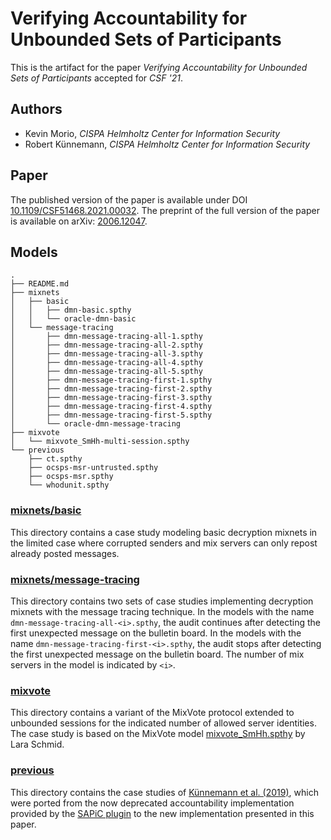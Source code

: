 # Verifying Accountability for Unbounded Sets of Participants

This is the artifact for the paper *Verifying Accountability for Unbounded Sets of Participants* accepted for *CSF '21*.

## Authors

- Kevin Morio, *CISPA Helmholtz Center for Information Security*
- Robert Künnemann, *CISPA Helmholtz Center for Information Security*

## Paper

The published version of the paper is available under DOI [10.1109/CSF51468.2021.00032](https://doi.org/10.1109/CSF51468.2021.00032).
The preprint of the full version of the paper is available on arXiv: [2006.12047](https://arxiv.org/abs/2006.12047).

## Models

```
.
├── README.md
├── mixnets
│   ├── basic
│   │   ├── dmn-basic.spthy
│   │   └── oracle-dmn-basic
│   └── message-tracing
│       ├── dmn-message-tracing-all-1.spthy
│       ├── dmn-message-tracing-all-2.spthy
│       ├── dmn-message-tracing-all-3.spthy
│       ├── dmn-message-tracing-all-4.spthy
│       ├── dmn-message-tracing-all-5.spthy
│       ├── dmn-message-tracing-first-1.spthy
│       ├── dmn-message-tracing-first-2.spthy
│       ├── dmn-message-tracing-first-3.spthy
│       ├── dmn-message-tracing-first-4.spthy
│       ├── dmn-message-tracing-first-5.spthy
│       └── oracle-dmn-message-tracing
├── mixvote
│   └── mixvote_SmHh-multi-session.spthy
└── previous
    ├── ct.spthy
    ├── ocsps-msr-untrusted.spthy
    ├── ocsps-msr.spthy
    └── whodunit.spthy
```

### [mixnets/basic](./mixnets/basic)

This directory contains a case study modeling basic decryption mixnets in the limited case where corrupted senders and mix servers can only repost already posted messages.

### [mixnets/message-tracing](./mixnets/message-tracing)

This directory contains two sets of case studies implementing decryption mixnets with the message tracing technique.
In the models with the name `dmn-message-tracing-all-<i>.spthy`, the audit continues after detecting the first unexpected message on the bulletin board.
In the models with the name `dmn-message-tracing-first-<i>.spthy`, the audit stops after detecting the first unexpected message on the bulletin board.
The number of mix servers in the model is indicated by `<i>`.

### [mixvote](./mixvote)

This directory contains a variant of the MixVote protocol extended to unbounded sessions for the indicated number of allowed server identities.
The case study is based on the MixVote model [mixvote_SmHh.spthy](https://github.com/tamarin-prover/tamarin-prover/blob/develop/examples/csf20-disputeResolution/mixvote_SmHh.spthy) by Lara Schmid.

### [previous](./previous)

This directory contains the case studies of [Künnemann et al. (2019)](https://doi.org/10.1109/CSF.2019.00034), which were ported from the now deprecated accountability implementation provided by the [SAPiC plugin](https://github.com/tamarin-prover/tamarin-prover/tree/be0214d5ea0516f1398744ec44590b5bdff2386a) to the new implementation presented in this paper.
